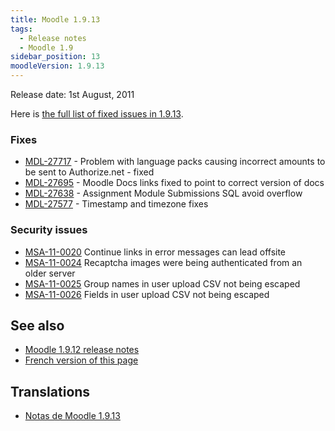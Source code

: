 ```yaml
---
title: Moodle 1.9.13
tags:
  - Release notes
  - Moodle 1.9
sidebar_position: 13
moodleVersion: 1.9.13
---
```

Release date: 1st August, 2011

Here is [the full list of fixed issues in 1.9.13](http://tracker.moodle.org/secure/IssueNavigator!executeAdvanced.jspa?jqlQuery=project+%3D+mdl+and+resolution+%3D+fixed+AND+fixVersion+in+%28%221.9.13%22%29).

### Fixes

- [MDL-27717](https://tracker.moodle.org/browse/MDL-27717) - Problem with language packs causing incorrect amounts to be sent to Authorize.net - fixed
- [MDL-27695](https://tracker.moodle.org/browse/MDL-27695) - Moodle Docs links fixed to point to correct version of docs
- [MDL-27638](https://tracker.moodle.org/browse/MDL-27638) - Assignment Module Submissions SQL avoid overflow
- [MDL-27577](https://tracker.moodle.org/browse/MDL-27577) - Timestamp and timezone fixes

### Security issues

- [MSA-11-0020](http://moodle.org/mod/forum/discuss.php?d=182737) Continue links in error messages can lead offsite
- [MSA-11-0024](http://moodle.org/mod/forum/discuss.php?d=182741) Recaptcha images were being authenticated from an older server
- [MSA-11-0025](http://moodle.org/mod/forum/discuss.php?d=182742) Group names in user upload CSV not being escaped
- [MSA-11-0026](http://moodle.org/mod/forum/discuss.php?d=182743) Fields in user upload CSV not being escaped

## See also

- [Moodle 1.9.12 release notes](/general/releases/1.9/1.9.12)
- [French version of this page](https://docs.moodle.org/19/fr/Notes_de_mise_à_jour_de_Moodle_1.9.13)

## Translations

- [Notas de Moodle 1.9.13](https://docs.moodle.org/es/Notas_de_Moodle_1.9.13)
